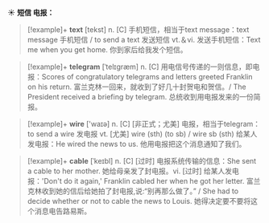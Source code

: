 ☀ <span class="category">**短信 电报：**</span>
>[!example]+ <span class="vocabulary">**text**</span> [tekst] 
> <span class="definition">n. [C] 手机短信，相当于text message：</span>text message 手机短信 / to send a text 发送短信 <span class="definition">vt.＆vi. 发送手机短信：</span>Text me when you get home. 你到家后给我发个短信。
           
>[!example]+ <span class="vocabulary">**telegram**</span> [ˈtelɪgræm]
> <span class="definition">n. [C] 用电信号传递的一则信息，即电报：</span>Scores of congratulatory telegrams and letters greeted Franklin on his return. 富兰克林一回来，就收到了好几十封贺电和贺信。/ The President received a briefing by telegram. 总统收到用电报发来的一份简报。

>[!example]+ <span class="vocabulary">**wire**</span> ['waɪə] 
> <span class="definition">n. [C] [非正式；尤美] 电报，相当于telegram：</span>to send a wire 发电报 <span class="definition">vt. [尤美] wire (sth) (to sb) / wire sb (sth) 给某人发电报：</span>He wired the news to us. 他用电报把这个消息通知了我们。
           
>[!example]+ <span class="vocabulary">**cable**</span> [ˈkeɪbl]
> <span class="definition">n. [C] [过时] 电报系统传输的信息：</span>She sent a cable to her mother. 她给母亲发了封电报。<span class="definition">vi. [过时] 给某人发电报：</span>'Don't do it again,' Franklin cabled her when he got her letter. 富兰克林收到她的信后给她拍了封电报,说:“别再那么做了。” / She had to decide whether or not to cable the news to Louis. 她得决定要不要将这个消息电告路易斯。
